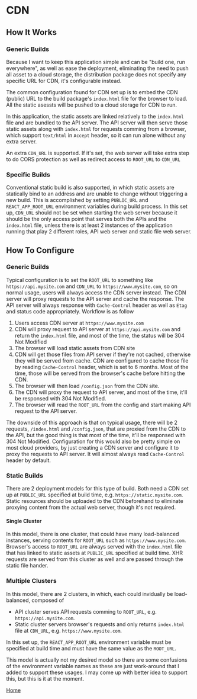 # CDN
## How It Works
### Generic Builds
Because I want to keep this application simple and can be "build one, run everywhere", as well as ease the deployment, eliminating the need to push all asset to a cloud storage, the distribution package does not specify any specific URL for CDN, it's configurable instead.

The common configuration found for CDN set up is to embed the CDN (public) URL to the build package's `index.html` file for the browser to load. All the static asessts will be pushed to a cloud storage for CDN to run.

In this application, the static assets are linked relatively to the `index.html` file and are bundled to the API server. The API server will then serve those static assets along with `index.html` for requests comming from a browser, which support `text/html` in `Accept` header, so it can run alone without any extra server.

An extra `CDN_URL` is supported. If it's set, the web server will take extra step to do CORS protection as well as redirect access to `ROOT_URL` to `CDN_URL`

### Specific Builds
Conventional static build is also supported, in which static assets are statically bind to an address and are unable to change without triggering a new build. This is accomplished by setting `PUBLIC_URL` and `REACT_APP_ROOT_URL` environment variables during build process. In this set up, `CDN_URL` should not be set when starting the web server because it should be the only access point that serves both the APIs and the `index.html` file, unless there is at least 2 instances of the application running that play 2 different roles, API web server and static file web server.

## How To Configure
### Generic Builds
Typical configuration is to set the `ROOT_URL` to something like `https://api.mysite.com` and `CDN_URL` to `https://www.mysite.com`, so on normal usage, users will always access the CDN server instead. The CDN server will proxy requests to the API server and cache the response. The API server will always response with `Cache-Control` header as well as `Etag` and status code appropriately. Workflow is as follow
  1. Users access CDN server at `https://www.mysite.com`
  2. CDN will proxy request to API server at `https://api.mysite.com` and return the `index.html` file, and most of the time, the status will be 304 Not Modified
  3. The browser will load static assets from CDN site
  4. CDN will get those files from API server if they're not cached, otherwise they will be served from cache. CDN are configured to cache those file by reading `Cache-Control` header, which is set to 6 months. Most of the time, those will be served from the browser's cache before hitting the CDN.
  5. The browser will then load `/config.json` from the CDN site.
  6. The CDN will proxy the request to API server, and most of the time, it'll be responsed with 304 Not Modified.
  7. The browser will read the `ROOT_URL` from the config and start making API request to the API server.

The downside of this approach is that on typical usage, there will be 2 requests, `/index.html` and `/config.json`, that are proxied from the CDN to the API, but the good thing is that most of the time, it'll be responsed with 304 Not Modified. Configuration for this would also be pretty simple on most cloud providers, by just creating a CDN server and configure it to proxy the requests to API server. It will almost always read `Cache-Control` header by default.

### Static Builds
There are 2 deployment models for this type of build. Both need a CDN set up at `PUBLIC_URL` specified at build time, e.g. `https://static.mysite.com`. Static resources should be uploaded to the CDN beforehand to eliminate proxying content from the actual web server, though it's not required.

#### Single Cluster
In this model, there is one cluster, that could have many load-balanced instances, serving contents for `ROOT_URL` such as `https://www.mysite.com`. Browser's access to  `ROOT_URL` are always served with the `index.html` file that has linked to static assets at `PUBLIC_URL` specified at build time. XHR requests are served from this cluster as well and are passed through the static file hander.

### Multiple Clusters
In this model, there are 2 clusters, in which, each could invidually be load-balanced, composed of
  - API cluster serves API requests comming to `ROOT_URL`, e.g. `https://api.mysite.com`.
  - Static cluster servers browser's requests and only returns `index.html` file at `CDN_URL`, e.g. `https://www.mysite.com`.

In this set up, the `REACT_APP_ROOT_URL` environment variable must be specified at build time and must have the same value as the `ROOT_URL`.

This model is actually not my desired model so there are some confusions of the environment variable names as these are just work-around that I added to support these usages. I may come up with better idea to support this, but this is it at the moment.

[Home](/docs)
